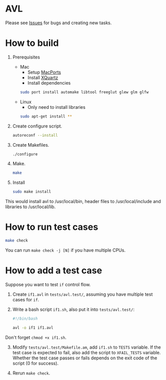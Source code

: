 AVL
===
Please see [Issues](https://github.com/wqfish/avl/issues) for bugs and creating new tasks.

How to build
============

1. Prerequisites
	- Mac
		* Setup [MacPorts](http://guide.macports.org)
		* Install [XQuartz](https://xquartz.macosforge.org/)
		* Install dependencies
		```bash
		sudo port install automake libtool freeglut glew glm glfw
		```
	- Linux
		* Only need to install libraries
		```bash
		sudo apt-get install **
		```

2. Create configure script.
	```bash
	autoreconf --install
	```

3. Create Makefiles.
	```bash
	./configure
	```

4. Make.
	```bash
	make
	```

5. Install
	```bash
	sudo make install
	```
This would install avl to /usr/local/bin, header files to /usr/local/include
and libraries to /usr/local/lib.

How to run test cases
=====================

```bash
make check
```
You can run ```make check -j [N]``` if you have multiple CPUs.

How to add a test case
======================

Suppose you want to test ```if``` control flow.

1. Create ```if1.avl``` in ```tests/avl.test/```, assuming you have multiple test cases for ```if```.

2. Write a bash script ```if1.sh```, also put it into ```tests/avl.test/```:
	```bash
	#!/bin/bash
	
	avl -o if1 if1.avl
	```
Don't forget ```chmod +x if1.sh```.

3. Modify ```tests/avl.test/Makefile.am```, add ```if1.sh``` to ```TESTS``` variable.
If the test case is expected to fail, also add the script to ```XFAIL_TESTS``` variable.
Whether the test case passes or fails depends on the exit code of the script (0 for success).

4. Rerun ```make check```.
